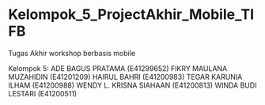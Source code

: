 # Kelompok_5_ProjectAkhir_Mobile_TIFB
Tugas Akhir workshop berbasis mobile

Kelompok 5:
ADE BAGUS PRATAMA 	(E41299652)
FIKRY MAULANA MUZAHIDIN	(E41201209)
HAIRUL BAHRI 	(E41200983)
TEGAR KARUNIA ILHAM 	(E41200988)
WENDY L. KRISNA SIAHAAN 	(E41200813)
WINDA BUDI LESTARI 	(E41200511)
